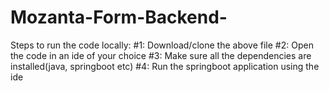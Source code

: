 # Mozanta-Form-Backend-
Steps to run the code locally:
#1: Download/clone the above file
#2: Open the code in an ide of your choice
#3: Make sure all the dependencies are installed(java, springboot etc)
#4: Run the springboot application using the ide
